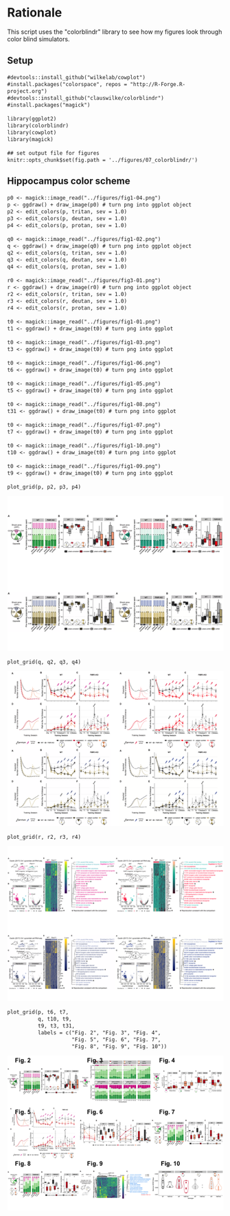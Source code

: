 Rationale
=========

This script uses the "colorblindr" library to see how my figures look
through color blind simulators.

Setup
-----

    #devtools::install_github("wilkelab/cowplot")
    #install.packages("colorspace", repos = "http://R-Forge.R-project.org")
    #devtools::install_github("clauswilke/colorblindr")
    #install.packages("magick")

    library(ggplot2)
    library(colorblindr)
    library(cowplot)
    library(magick)

    ## set output file for figures 
    knitr::opts_chunk$set(fig.path = '../figures/07_colorblindr/')

Hippocampus color scheme
------------------------

    p0 <- magick::image_read("../figures/fig1-04.png")
    p <- ggdraw() + draw_image(p0) # turn png into ggplot object
    p2 <- edit_colors(p, tritan, sev = 1.0)
    p3 <- edit_colors(p, deutan, sev = 1.0)
    p4 <- edit_colors(p, protan, sev = 1.0)

    q0 <- magick::image_read("../figures/fig1-02.png")
    q <- ggdraw() + draw_image(q0) # turn png into ggplot object
    q2 <- edit_colors(q, tritan, sev = 1.0)
    q3 <- edit_colors(q, deutan, sev = 1.0)
    q4 <- edit_colors(q, protan, sev = 1.0)

    r0 <- magick::image_read("../figures/fig3-01.png")
    r <- ggdraw() + draw_image(r0) # turn png into ggplot object
    r2 <- edit_colors(r, tritan, sev = 1.0)
    r3 <- edit_colors(r, deutan, sev = 1.0)
    r4 <- edit_colors(r, protan, sev = 1.0)

    t0 <- magick::image_read("../figures/fig1-01.png")
    t1 <- ggdraw() + draw_image(t0) # turn png into ggplot

    t0 <- magick::image_read("../figures/fig1-03.png")
    t3 <- ggdraw() + draw_image(t0) # turn png into ggplot

    t0 <- magick::image_read("../figures/fig1-06.png")
    t6 <- ggdraw() + draw_image(t0) # turn png into ggplot

    t0 <- magick::image_read("../figures/fig1-05.png")
    t5 <- ggdraw() + draw_image(t0) # turn png into ggplot

    t0 <- magick::image_read("../figures/fig1-08.png")
    t31 <- ggdraw() + draw_image(t0) # turn png into ggplot

    t0 <- magick::image_read("../figures/fig1-07.png")
    t7 <- ggdraw() + draw_image(t0) # turn png into ggplot

    t0 <- magick::image_read("../figures/fig1-10.png")
    t10 <- ggdraw() + draw_image(t0) # turn png into ggplot

    t0 <- magick::image_read("../figures/fig1-09.png")
    t9 <- ggdraw() + draw_image(t0) # turn png into ggplot

    plot_grid(p, p2, p3, p4)

![](../figures/07_colorblindr/colorblindr-1.png)

    plot_grid(q, q2, q3, q4)

![](../figures/07_colorblindr/colorblindr-2.png)

    plot_grid(r, r2, r3, r4)

![](../figures/07_colorblindr/colorblindr-3.png)

    plot_grid(p, t6, t7, 
              q, t10, t9,
              t9, t3, t31,
              labels = c("Fig. 2", "Fig. 3", "Fig. 4", 
                         "Fig. 5", "Fig. 6", "Fig. 7", 
                         "Fig. 8", "Fig. 9", "Fig. 10"))

![](../figures/07_colorblindr/overview-1.png)
